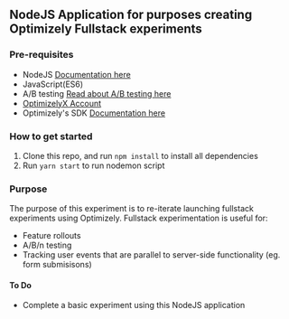 ## NodeJS Application for purposes creating Optimizely Fullstack experiments

### Pre-requisites
- NodeJS [Documentation here](https://nodejs.org/en/docs/)
- JavaScript(ES6)
- A/B testing [Read about A/B testing here](https://en.wikipedia.org/wiki/A/B_testing)
- [OptimizelyX Account](https://www.optimizely.com/)
- Optimizely's SDK [Documentation here](https://docs.developers.optimizely.com/full-stack/docs/welcome)

### How to get started
1. Clone this repo, and run `npm install` to install all dependencies
2. Run `yarn start` to run nodemon script

### Purpose
The purpose of this experiment is to re-iterate launching fullstack experiments using Optimizely. Fullstack experimentation is useful for:    
- Feature rollouts
- A/B/n testing
- Tracking user events that are parallel to server-side functionality (eg. form submisisons)

#### To Do 
- Complete a basic experiment using this NodeJS application